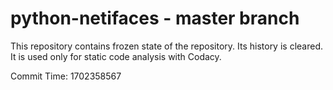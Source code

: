 # python-netifaces - master branch

This repository contains frozen state of the repository.
Its history is cleared. It is used only for static code
analysis with Codacy.

Commit Time: 1702358567